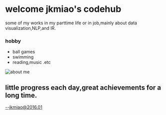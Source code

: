 # welcome jkmiao's codehub

some of my works in my parttime life or in job,mainly about data visualization,NLP,and IR.




### hobby
* ball games
* swimming
* reading,music .etc

![about me]("http://jkmiao.sinaapp.com/")


little progress each day,great achievements for a long time.
---
--jkmiao@2016.01
